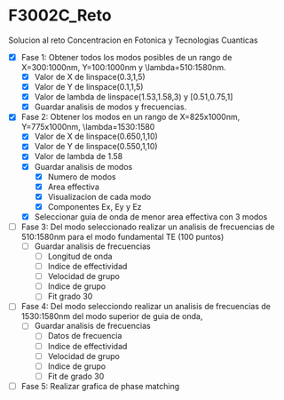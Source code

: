 # F3002C_Reto
Solucion al reto Concentracion en Fotonica y Tecnologias Cuanticas
- [x] Fase 1: Obtener todos los modos posibles de un rango de X=300:1000nm, Y=100:1000nm y \lambda=510:1580nm.
	- [x] Valor de X de linspace(0.3,1,5)
	- [x] Valor de Y de linspace(0.1,1,5)
	- [x] Valor de lambda de linspace(1.53,1.58,3) y [0.51,0.75,1]
	- [x] Guardar analisis de modos y frecuencias.
- [x] Fase 2: Obtener los modos en un rango de X=825x1000nm, Y=775x1000nm, \lambda=1530:1580
	- [x] Valor de X de linspace(0.650,1,10)
	- [x] Valor de Y de linspace(0.550,1,10)
	- [x] Valor de lambda de 1.58
	- [x] Guardar analisis de modos
		- [x] Numero de modos
		- [x] Area effectiva
		- [x] Visualizacion de cada modo
		- [x] Componentes Ex, Ey y Ez
	- [x] Seleccionar guia de onda de menor area effectiva con 3 modos
- [ ] Fase 3: Del modo seleccionado realizar un analisis de frecuencias de 510:1580nm para el modo fundamental TE (100 puntos)
	- [ ] Guardar analisis de frecuencias
		- [ ] Longitud de onda
		- [ ] Indice de effectividad
		- [ ] Velocidad de grupo
		- [ ] Indice de grupo
		- [ ] Fit grado 30
- [ ] Fase 4: Del modo selecciondo realizar un analisis de frecuencias de 1530:1580nm del modo superior de guia de onda,
	- [ ] Guardar analisis de frecuencias
		- [ ] Datos de frecuencia
		- [ ] Indice de effectividad
		- [ ] Velocidad de grupo
		- [ ] Indice de grupo
		- [ ] Fit de grado 30
- [ ] Fase 5: Realizar grafica de phase matching
